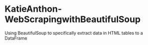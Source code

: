 # KatieAnthon-WebScrapingwithBeautifulSoup

Using BeautifulSoup to specifically extract data in HTML tables to a DataFrame
